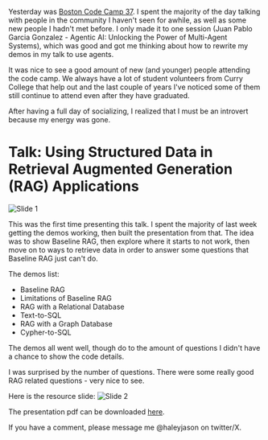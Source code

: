 Yesterday was [Boston Code Camp 37](https://www.bostoncodecamp.com/CC37/info). I spent the majority of the day talking with people in the community I haven't seen for awhile, as well as some new people I hadn't met before. I only made it to one session (Juan Pablo Garcia Gonzalez - Agentic AI: Unlocking the Power of Multi-Agent Systems), which was good and got me thinking about how to rewrite my demos in my talk to use agents.

It was nice to see a good amount of new (and younger) people attending the code camp. We always have a lot of student volunteers from Curry College that help out and the last couple of years I've noticed some of them still continue to attend even after they have graduated.

After having a full day of socializing, I realized that I must be an introvert because my energy was gone.

# Talk: Using Structured Data in Retrieval Augmented Generation (RAG) Applications

![Slide 1](/img/2024-11-24_img1.jpg)

This was the first time presenting this talk. I spent the majority of last week getting the demos working, then built the presentation from that. The idea was to show Baseline RAG, then explore where it starts to not work, then move on to ways to retrieve data in order to answer some questions that Baseline RAG just can't do.

The demos list:

* Baseline RAG
* Limitations of Baseline RAG
* RAG with a Relational Database
* Text-to-SQL
* RAG with a Graph Database
* Cypher-to-SQL

The demos all went well, though do to the amount of questions I didn't have a chance to show the code details.

I was surprised by the number of questions. There were some really good RAG related questions - very nice to see.

Here is the resource slide:
![Slide 2](/img/2024-11-24_img2.jpg)

The presentation pdf can be downloaded [here](https://bit.ly/4fXRZWH). 


If you have a comment, please message me @haleyjason on twitter/X.
